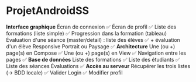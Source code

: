 # ProjetAndroidSS

**Interface graphique**
Écran de connexion ✅
Écran de profil ✅
Liste des formations (liste simple) ✅
Progression dans la formation (tableau)
Évaluation d'une séance (master/detail) : liste des élèves ✅ + évaluation d'un élève
Responsive Portrait ou Paysage ✅
**Architecture**
Une (ou +) page(s) en Compose ✅
Une (ou +) page(s) en View ✅
Navigation entre les pages ✅
**Base de données**
Liste des formations ✅
Liste des étudiants ✅
Liste des séances 
Évaluations ✅
**Accès au serveur**
Récupérer les trois listes (-> BDD locale) ✅
Valider Login ✅
Modifier profil 